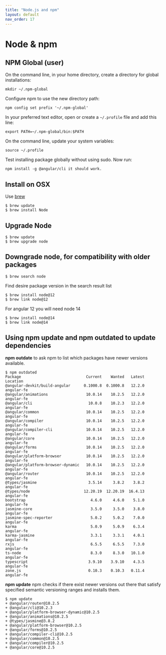 ```yaml
---
title: "Node.js and npm"
layout: default
nav_order: 17
---
```

# Node & npm

## NPM Global (user)

On the command line, in your home directory, create a directory for global installations:

    mkdir ~/.npm-global

Configure npm to use the new directory path:

    npm config set prefix '~/.npm-global'

In your preferred text editor, open or create a `~/.profile` file and add this line:

    export PATH=~/.npm-global/bin:$PATH

On the command line, update your system variables:

    source ~/.profile

Test installing package globally without using sudo. Now run:

    npm install -g @angular/cli it should work.

## Install on OSX

Use [brew](brew.sh)

    $ brew update
    $ brew install Node

## Upgrade Node

    $ brew update
    $ brew upgrade node

## Downgrade node, for compatibility with older packages

    $ brew search node

Find desire package version in the search result list

    $ brew install node@12
    $ brew link node@12

For angular 12 you will need node 14

    $ brew install node@14
    $ brew link node@14

## Using npm update and npm outdated to update dependencies

**npm outdate** to ask npm to list which packages have newer versions available.

```
$ npm outdated
Package                             Current    Wanted   Latest  Location
@angular-devkit/build-angular      0.1000.8  0.1000.8   12.2.0  angular-fe
@angular/animations                 10.0.14    10.2.5   12.2.0  angular-fe
@angular/cli                         10.0.8    10.2.3   12.2.0  angular-fe
@angular/common                     10.0.14    10.2.5   12.2.0  angular-fe
@angular/compiler                   10.0.14    10.2.5   12.2.0  angular-fe
@angular/compiler-cli               10.0.14    10.2.5   12.2.0  angular-fe
@angular/core                       10.0.14    10.2.5   12.2.0  angular-fe
@angular/forms                      10.0.14    10.2.5   12.2.0  angular-fe
@angular/platform-browser           10.0.14    10.2.5   12.2.0  angular-fe
@angular/platform-browser-dynamic   10.0.14    10.2.5   12.2.0  angular-fe
@angular/router                     10.0.14    10.2.5   12.2.0  angular-fe
@types/jasmine                       3.5.14     3.8.2    3.8.2  angular-fe
@types/node                        12.20.19  12.20.19  16.4.13  angular-fe
bootstrap                             4.6.0     4.6.0    5.1.0  angular-fe
jasmine-core                          3.5.0     3.5.0    3.8.0  angular-fe
jasmine-spec-reporter                 5.0.2     5.0.2    7.0.0  angular-fe
karma                                 5.0.9     5.0.9    6.3.4  angular-fe
karma-jasmine                         3.3.1     3.3.1    4.0.1  angular-fe
rxjs                                  6.5.5     6.5.5    7.3.0  angular-fe
ts-node                               8.3.0     8.3.0   10.1.0  angular-fe
typescript                           3.9.10    3.9.10    4.3.5  angular-fe
zone.js                              0.10.3    0.10.3   0.11.4  angular-fe
```

**npm update** npm checks if there exist newer versions out there that satisfy specified 
semantic versioning ranges and installs them.

```
$ npm update
+ @angular/router@10.2.5
+ @angular/cli@10.2.3
+ @angular/platform-browser-dynamic@10.2.5
+ @angular/animations@10.2.5
+ @types/jasmine@3.8.2
+ @angular/platform-browser@10.2.5
+ @angular/forms@10.2.5
+ @angular/compiler-cli@10.2.5
+ @angular/common@10.2.5
+ @angular/compiler@10.2.5
+ @angular/core@10.2.5
```
